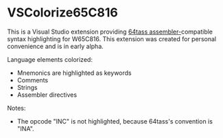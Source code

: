 # VSColorize65C816
This is a Visual Studio extension providing [64tass assembler-](http://tass64.sourceforge.net)compatible syntax highlighting for W65C816. This extension was created for personal convenience and is in early alpha.

Language elements colorized:
* Mnemonics are highlighted as keywords
* Comments
* Strings
* Assembler directives

Notes:
* The opcode "INC" is not highlighted, because 64tass's convention is "INA".
